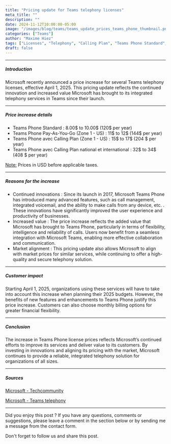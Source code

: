 ```yaml
---
title: "Pricing update for Teams telephony licenses"
meta_title: ""
description: ""
date: 2024-11-12T10:00:00-05:00
image: "/images/blog/teams/teams_update_prices_teams_phone_thumbnail.png"
categories: ["Teams"]
author: "Maxime Hiez"
tags: ["Licenses", "Telephony", "Calling Plan", "Teams Phone Standard", "Pay-As-You-Go"]
draft: false
---
```

---

##### Introduction
Microsoft recently announced a price increase for several Teams telephony licenses, effective April 1, 2025. This pricing update reflects the continued innovation and increased value Microsoft has brought to its integrated telephony services in Teams since their launch.

---

##### Price increase details
- Teams Phone Standard : 8.00$ to 10.00$ (120$ per year)
- Teams Phone Pay-As-You-Go (Zone 1 - US) : 11$ to 12$ (144$ per year)
- Teams Phone avec Calling Plan (Zone 1 - US) : 15$ to 17$ (204 $ per year)
- Teams Phone avec Calling Plan national et international : 32$ to 34$ (408 $ per year)

<u>Note:</u> Prices in USD before applicable taxes.

---

##### Reasons for the increase
- Continued innovations : Since its launch in 2017, Microsoft Teams Phone has introduced many advanced features, such as call management, integrated voicemail, and the ability to make calls from any device, etc. . These innovations have significantly improved the user experience and productivity of businesses.
- Increased value : The price increase reflects the added value that Microsoft has brought to Teams Phone, particularly in terms of flexibility, intelligence and reliability of calls. Users now benefit from a seamless integration with Microsoft Teams, enabling more effective collaboration and communication.
- Market alignment : This pricing update also allows Microsoft to align with market prices for similar services, while continuing to offer a high-quality and secure telephony solution.

---

##### Customer impact
Starting April 1, 2025, organizations using these services will have to take into account this increase when planning their 2025 budgets. However, the benefits of new features and enhancements to Teams Phone justify this price increase. Customers can also choose monthly billing options for greater financial flexibility.

---

##### Conclusion
The increase in Teams Phone license prices reflects Microsoft’s continued efforts to improve its services and deliver value to its customers. By investing in innovations and aligning its pricing with the market, Microsoft continues to provide a reliable, integrated telephony solution for organizations of all sizes.

---

##### Sources
[Microsoft - Techcommunity](https://techcommunity.microsoft.com/blog/microsoft_365blog/flexible-billing-for-microsoft-365-copilot-pricing-updates-for-annual-subscripti/4288536?wt.mc_id=MVP_315241)

[Microsoft - Teams telephony](https://www.microsoft.com/en-us/microsoft-teams/microsoft-teams-phone)

---


Did you enjoy this post ? If you have any questions, comments or suggestions, please leave a comment in the section below or by sending me a message from the contact form.

Don't forget to follow us and share this post.